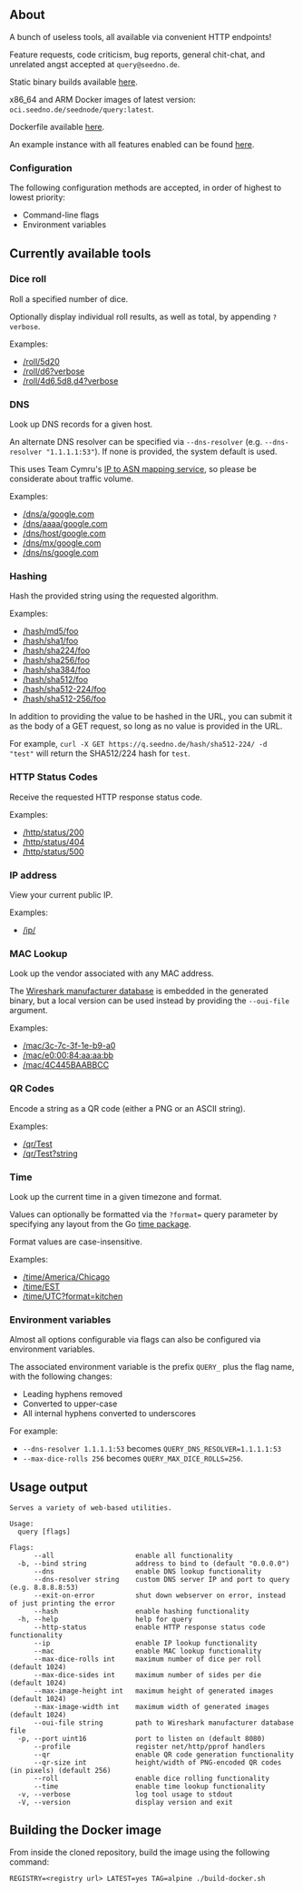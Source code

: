 ## About

A bunch of useless tools, all available via convenient HTTP endpoints!

Feature requests, code criticism, bug reports, general chit-chat, and unrelated angst accepted at `query@seedno.de`.

Static binary builds available [here](https://cdn.seedno.de/builds/query).

x86_64 and ARM Docker images of latest version: `oci.seedno.de/seednode/query:latest`.

Dockerfile available [here](https://raw.githubusercontent.com/Seednode/query/master/docker/Dockerfile).

An example instance with all features enabled can be found [here](https://q.seedno.de/).

### Configuration
The following configuration methods are accepted, in order of highest to lowest priority:
- Command-line flags
- Environment variables

## Currently available tools

### Dice roll
Roll a specified number of dice.

Optionally display individual roll results, as well as total, by appending `?verbose`.

Examples:
- [/roll/5d20](https://q.seedno.de/roll/5d20)
- [/roll/d6?verbose](https://q.seedno.de/roll/d6?verbose)
- [/roll/4d6,5d8,d4?verbose](https://q.seedno.de/roll/4d6,5d8,d4?verbose)

### DNS
Look up DNS records for a given host.

An alternate DNS resolver can be specified via `--dns-resolver` (e.g. `--dns-resolver "1.1.1.1:53"`). If none is provided, the system default is used.

This uses Team Cymru's [IP to ASN mapping service](https://www.team-cymru.com/ip-asn-mapping), so please be considerate about traffic volume.

Examples:
- [/dns/a/google.com](https://q.seedno.de/dns/a/google.com)
- [/dns/aaaa/google.com](https://q.seedno.de/dns/aaaa/google.com)
- [/dns/host/google.com](https://q.seedno.de/dns/host/google.com)
- [/dns/mx/google.com](https://q.seedno.de/dns/mx/google.com)
- [/dns/ns/google.com](https://q.seedno.de/dns/ns/google.com)

### Hashing
Hash the provided string using the requested algorithm.

Examples:
- [/hash/md5/foo](https://q.seedno.de/hash/md5/foo)
- [/hash/sha1/foo](https://q.seedno.de/hash/sha1/foo)
- [/hash/sha224/foo](https://q.seedno.de/hash/sha224/foo)
- [/hash/sha256/foo](https://q.seedno.de/hash/sha256/foo)
- [/hash/sha384/foo](https://q.seedno.de/hash/sha384/foo)
- [/hash/sha512/foo](https://q.seedno.de/hash/sha512/foo)
- [/hash/sha512-224/foo](https://q.seedno.de/hash/sha512-224/foo)
- [/hash/sha512-256/foo](https://q.seedno.de/hash/sha512-256/foo)

In addition to providing the value to be hashed in the URL, you can submit it as the body of a GET request, so long as no value is provided in the URL.

For example, `curl -X GET https://q.seedno.de/hash/sha512-224/ -d "test"` will return the SHA512/224 hash for `test`.

### HTTP Status Codes
Receive the requested HTTP response status code.

Examples:
- [/http/status/200](https://q.seedno.de/http/status/200)
- [/http/status/404](https://q.seedno.de/http/status/404)
- [/http/status/500](https://q.seedno.de/http/status/500)

### IP address
View your current public IP.

Examples:
- [/ip/](https://q.seedno.de/ip/)

### MAC Lookup
Look up the vendor associated with any MAC address.

The [Wireshark manufacturer database](https://www.wireshark.org/download/automated/data/manuf) is embedded in the generated binary, but a local version can be used instead by providing the `--oui-file` argument.

Examples:
- [/mac/3c-7c-3f-1e-b9-a0](https://q.seedno.de/mac/3c-7c-3f-1e-b9-a0)
- [/mac/e0:00:84:aa:aa:bb](https://q.seedno.de/mac/e0:00:84:aa:aa:bb)
- [/mac/4C445BAABBCC](https://q.seedno.de/mac/4C445BAABBCC)

### QR Codes
Encode a string as a QR code (either a PNG or an ASCII string).

Examples:
- [/qr/Test](https://q.seedno.de/qr/Test)
- [/qr/Test?string](https://q.seedno.de/qr/Test?string)

### Time
Look up the current time in a given timezone and format.

Values can optionally be formatted via the `?format=` query parameter by specifying any layout from the Go [time package](https://pkg.go.dev/time#pkg-constants).

Format values are case-insensitive.

Examples:
- [/time/America/Chicago](https://q.seedno.de/time/America/Chicago)
- [/time/EST](https://q.seedno.de/time/EST)
- [/time/UTC?format=kitchen](https://q.seedno.de/time/UTC?format=kitchen)

### Environment variables
Almost all options configurable via flags can also be configured via environment variables. 

The associated environment variable is the prefix `QUERY_` plus the flag name, with the following changes:
- Leading hyphens removed
- Converted to upper-case
- All internal hyphens converted to underscores

For example:
- `--dns-resolver 1.1.1.1:53` becomes `QUERY_DNS_RESOLVER=1.1.1.1:53`
- `--max-dice-rolls 256` becomes `QUERY_MAX_DICE_ROLLS=256`.

## Usage output
```
Serves a variety of web-based utilities.

Usage:
  query [flags]

Flags:
      --all                    enable all functionality
  -b, --bind string            address to bind to (default "0.0.0.0")
      --dns                    enable DNS lookup functionality
      --dns-resolver string    custom DNS server IP and port to query (e.g. 8.8.8.8:53)
      --exit-on-error          shut down webserver on error, instead of just printing the error
      --hash                   enable hashing functionality
  -h, --help                   help for query
      --http-status            enable HTTP response status code functionality
      --ip                     enable IP lookup functionality
      --mac                    enable MAC lookup functionality
      --max-dice-rolls int     maximum number of dice per roll (default 1024)
      --max-dice-sides int     maximum number of sides per die (default 1024)
      --max-image-height int   maximum height of generated images (default 1024)
      --max-image-width int    maximum width of generated images (default 1024)
      --oui-file string        path to Wireshark manufacturer database file
  -p, --port uint16            port to listen on (default 8080)
      --profile                register net/http/pprof handlers
      --qr                     enable QR code generation functionality
      --qr-size int            height/width of PNG-encoded QR codes (in pixels) (default 256)
      --roll                   enable dice rolling functionality
      --time                   enable time lookup functionality
  -v, --verbose                log tool usage to stdout
  -V, --version                display version and exit
```

## Building the Docker image
From inside the cloned repository, build the image using the following command:

`REGISTRY=<registry url> LATEST=yes TAG=alpine ./build-docker.sh`

